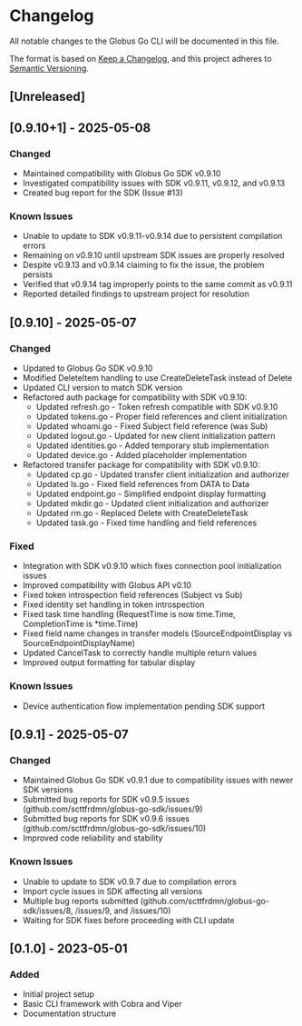 # Changelog

All notable changes to the Globus Go CLI will be documented in this file.

The format is based on [Keep a Changelog](https://keepachangelog.com/en/1.0.0/),
and this project adheres to [Semantic Versioning](https://semver.org/spec/v2.0.0.html).

## [Unreleased]

## [0.9.10+1] - 2025-05-08

### Changed
- Maintained compatibility with Globus Go SDK v0.9.10
- Investigated compatibility issues with SDK v0.9.11, v0.9.12, and v0.9.13
- Created bug report for the SDK (Issue #13)

### Known Issues
- Unable to update to SDK v0.9.11-v0.9.14 due to persistent compilation errors
- Remaining on v0.9.10 until upstream SDK issues are properly resolved
- Despite v0.9.13 and v0.9.14 claiming to fix the issue, the problem persists
- Verified that v0.9.14 tag improperly points to the same commit as v0.9.11
- Reported detailed findings to upstream project for resolution

## [0.9.10] - 2025-05-07

### Changed
- Updated to Globus Go SDK v0.9.10
- Modified DeleteItem handling to use CreateDeleteTask instead of Delete
- Updated CLI version to match SDK version
- Refactored auth package for compatibility with SDK v0.9.10:
  - Updated refresh.go - Token refresh compatible with SDK v0.9.10
  - Updated tokens.go - Proper field references and client initialization
  - Updated whoami.go - Fixed Subject field reference (was Sub)
  - Updated logout.go - Updated for new client initialization pattern
  - Updated identities.go - Added temporary stub implementation
  - Updated device.go - Added placeholder implementation
- Refactored transfer package for compatibility with SDK v0.9.10:
  - Updated cp.go - Updated transfer client initialization and authorizer
  - Updated ls.go - Fixed field references from DATA to Data 
  - Updated endpoint.go - Simplified endpoint display formatting
  - Updated mkdir.go - Updated client initialization and authorizer
  - Updated rm.go - Replaced Delete with CreateDeleteTask
  - Updated task.go - Fixed time handling and field references

### Fixed
- Integration with SDK v0.9.10 which fixes connection pool initialization issues
- Improved compatibility with Globus API v0.10
- Fixed token introspection field references (Subject vs Sub)
- Fixed identity set handling in token introspection
- Fixed task time handling (RequestTime is now time.Time, CompletionTime is *time.Time)
- Fixed field name changes in transfer models (SourceEndpointDisplay vs SourceEndpointDisplayName)
- Updated CancelTask to correctly handle multiple return values
- Improved output formatting for tabular display

### Known Issues
- Device authentication flow implementation pending SDK support

## [0.9.1] - 2025-05-07

### Changed
- Maintained Globus Go SDK v0.9.1 due to compatibility issues with newer SDK versions
- Submitted bug reports for SDK v0.9.5 issues (github.com/scttfrdmn/globus-go-sdk/issues/9)
- Submitted bug reports for SDK v0.9.6 issues (github.com/scttfrdmn/globus-go-sdk/issues/10)
- Improved code reliability and stability

### Known Issues
- Unable to update to SDK v0.9.7 due to compilation errors
- Import cycle issues in SDK affecting all versions
- Multiple bug reports submitted (github.com/scttfrdmn/globus-go-sdk/issues/8, /issues/9, and /issues/10)
- Waiting for SDK fixes before proceeding with CLI update

## [0.1.0] - 2023-05-01

### Added
- Initial project setup
- Basic CLI framework with Cobra and Viper
- Documentation structure